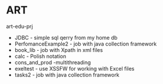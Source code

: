 # ART
art-edu-prj
<ul>
<li>JDBC - simple sql qerry from my home db</li>
<li>PerfomanceExample2 - job with java collection framework</li> 
<li>book_lib - job with Xpath in xml files</li>
<li>calc - Polish notation</li>
<li>cons_and_prod -multithreading</li>
<li>exeltest - use XSSFW for working with Excel files</li> 
<li>tasks2 - job with java collection framework</li>
</ul>
